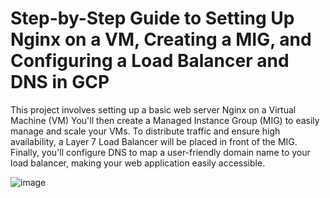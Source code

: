 # Step-by-Step Guide to Setting Up Nginx on a VM, Creating a MIG, and Configuring a Load Balancer and DNS in GCP
This project involves setting up a basic web server Nginx on a Virtual Machine (VM)
You'll then create a Managed Instance Group (MIG) to easily manage and scale your VMs. To distribute traffic and ensure high availability, 
a Layer 7 Load Balancer will be placed in front of the MIG. Finally, you'll configure DNS to map a user-friendly 
domain name to your load balancer, making your web application easily accessible.

![image](https://github.com/user-attachments/assets/ce7cfed2-8cfa-4d73-9393-78f1d63a0b81)


